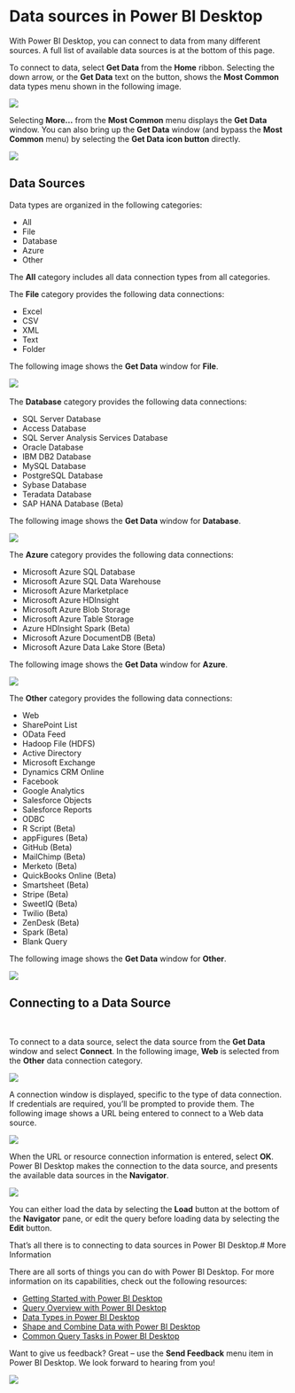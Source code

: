 ﻿<properties
   pageTitle="Data sources in Power BI Desktop"
   description="Data sources in Power BI Desktop"
   services="powerbi"
   documentationCenter=""
   authors="davidiseminger"
   manager="mblythe"
   editor=""
   tags=""/>

<tags
   ms.service="powerbi"
   ms.devlang="NA"
   ms.topic="article"
   ms.tgt_pltfrm="NA"
   ms.workload="powerbi"
   ms.date="12/16/2015"
   ms.author="davidi"/>
# Data sources in Power BI Desktop

With Power BI Desktop, you can connect to data from many different sources. A full list of available data sources is at the bottom of this page.

To connect to data, select **Get Data** from the **Home** ribbon. Selecting the down arrow, or the **Get Data** text on the button, shows the **Most Common** data types menu shown in the following image.

![](media/powerbi-desktop-data-sources/QueryOverview_GetDataMenu.png)


Selecting **More…** from the **Most Common** menu displays the **Get Data** window. You can also bring up the **Get Data** window (and bypass the **Most Common** menu) by selecting the **Get Data** **icon button** directly.

![](media/powerbi-desktop-data-sources/DataSources_GetData.png)

## Data Sources

Data types are organized in the following categories:

-   All
-   File
-   Database
-   Azure
-   Other

The **All** category includes all data connection types from all categories.

The **File** category provides the following data connections:

-   Excel
-   CSV
-   XML
-   Text
-   Folder

The following image shows the **Get Data** window for **File**.

![](media/powerbi-desktop-data-sources/DataSources_File.png) 

The **Database** category provides the following data connections:

-   SQL Server Database
-   Access Database
-   SQL Server Analysis Services Database
-   Oracle Database
-   IBM DB2 Database
-   MySQL Database
-   PostgreSQL Database
-   Sybase Database
-   Teradata Database
-   SAP HANA Database (Beta)

The following image shows the **Get Data** window for **Database**.

![](media/powerbi-desktop-data-sources/DataSources_Database.png)


The **Azure** category provides the following data connections:

-   Microsoft Azure SQL Database
-   Microsoft Azure SQL Data Warehouse
-   Microsoft Azure Marketplace
-   Microsoft Azure HDInsight
-   Microsoft Azure Blob Storage
-   Microsoft Azure Table Storage
-   Azure HDInsight Spark (Beta)
-   Microsoft Azure DocumentDB (Beta)
-   Microsoft Azure Data Lake Store (Beta)

The following image shows the **Get Data** window for **Azure**.

![](media/powerbi-desktop-data-sources/DataSources_Azure.png)


The **Other** category provides the following data connections:

-   Web
-   SharePoint List
-   OData Feed
-   Hadoop File (HDFS)
-   Active Directory
-   Microsoft Exchange
-   Dynamics CRM Online
-   Facebook
-   Google Analytics
-   Salesforce Objects
-   Salesforce Reports
-   ODBC
-   R Script (Beta)
-   appFigures (Beta)
-   GitHub (Beta)
-   MailChimp (Beta)
-   Merketo (Beta)
-   QuickBooks Online (Beta)
-   Smartsheet (Beta)
-   Stripe (Beta)
-   SweetIQ (Beta)
-   Twilio (Beta)
-   ZenDesk (Beta)
-   Spark (Beta)
-   Blank Query

The following image shows the **Get Data** window for **Other**.

![](media/powerbi-desktop-data-sources/PBID_GetDataOther.png)

## Connecting to a Data Source

 

To connect to a data source, select the data source from the **Get Data** window and select **Connect**. In the following image, **Web** is selected from the **Other** data connection category.

![](media/powerbi-desktop-data-sources/PBID_GetDataOther.png)


A connection window is displayed, specific to the type of data connection. If credentials are required, you’ll be prompted to provide them. The following image shows a URL being entered to connect to a Web data source.

![](media/powerbi-desktop-data-sources/DataSources_FromWebBox.png)


When the URL or resource connection information is entered, select **OK**. Power BI Desktop makes the connection to the data source, and presents the available data sources in the **Navigator**.

![](media/powerbi-desktop-data-sources/DataSources_FromNavigatorDialog.png)


You can either load the data by selecting the **Load** button at the bottom of the **Navigator** pane, or edit the query before loading data by selecting the **Edit** button.

That’s all there is to connecting to data sources in Power BI Desktop.# More Information

There are all sorts of things you can do with Power BI Desktop. For more information on its capabilities, check out the following resources:

-   [Getting Started with Power BI Desktop](powerbi-desktop-getting-started.md)
-   [Query Overview with Power BI Desktop](powerbi-desktop-query-overview.md)
-   [Data Types in Power BI Desktop](powerbi-desktop-data-types.md)
-   [Shape and Combine Data with Power BI Desktop](powerbi-desktop-shape-and-combine-data.md)
-   [Common Query Tasks in Power BI Desktop](powerbi-desktop-common-query-tasks.md)    

Want to give us feedback? Great – use the **Send Feedback** menu item in Power BI Desktop. We look forward to hearing from you!

![](media/powerbi-desktop-data-sources/SendFeedback.png)


 
